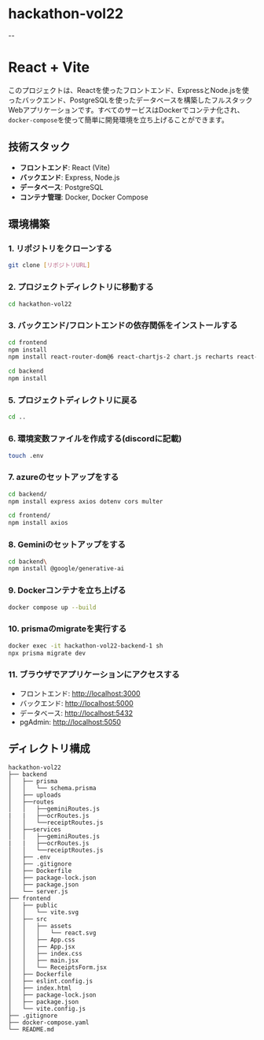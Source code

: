 # hackathon-vol22
--

# React + Vite

このプロジェクトは、Reactを使ったフロントエンド、ExpressとNode.jsを使ったバックエンド、PostgreSQLを使ったデータベースを構築したフルスタックWebアプリケーションです。すべてのサービスはDockerでコンテナ化され、`docker-compose`を使って簡単に開発環境を立ち上げることができます。

## 技術スタック

- **フロントエンド**: React (Vite)
- **バックエンド**: Express, Node.js
- **データベース**: PostgreSQL
- **コンテナ管理**: Docker, Docker Compose

## 環境構築

### 1. リポジトリをクローンする
```bash
git clone [リポジトリURL]
```
### 2. プロジェクトディレクトリに移動する
```bash
cd hackathon-vol22
```
### 3. バックエンド/フロントエンドの依存関係をインストールする
```bash
cd frontend
npm install
npm install react-router-dom@6 react-chartjs-2 chart.js recharts react-router-dom
```
```bash
cd backend
npm install
```

### 5. プロジェクトディレクトリに戻る
```bash
cd ..
```

### 6. 環境変数ファイルを作成する(discordに記載)
```bash
touch .env
```

### 7. azureのセットアップをする
```bash
cd backend/
npm install express axios dotenv cors multer

cd frontend/
npm install axios
```

### 8. Geminiのセットアップをする
```bash
cd backend\
npm install @google/generative-ai
```

### 9. Dockerコンテナを立ち上げる
```bash
docker compose up --build
```

### 10. prismaのmigrateを実行する
```bash
docker exec -it hackathon-vol22-backend-1 sh
npx prisma migrate dev
```

### 11. ブラウザでアプリケーションにアクセスする
- フロントエンド: [http://localhost:3000](http://localhost:3000)
- バックエンド: [http://localhost:5000](http://localhost:5000)
- データベース: [http://localhost:5432](http://localhost:5432)
- pgAdmin: [http://localhost:5050](http://localhost:5050)


## ディレクトリ構成
```
hackathon-vol22
├── backend
│   ├── prisma
│   │   └── schema.prisma
│   ├── uploads
│   ├──routes
│   │   ├──geminiRoutes.js
|   |   ├──ocrRoutes.js
│   │   └──receiptRoutes.js
│   ├──services
│   │   ├──geminiRoutes.js
|   |   ├──ocrRoutes.js
│   │   └──receiptRoutes.js
│   ├── .env
│   ├── .gitignore
│   ├── Dockerfile
│   ├── package-lock.json
│   ├── package.json
│   └── server.js
├── frontend
│   ├── public
│   │   └── vite.svg
│   ├── src
│   │   ├── assets
│   │   │   └── react.svg
│   │   ├── App.css
│   │   ├── App.jsx
│   │   ├── index.css
│   │   ├── main.jsx
│   │   └── ReceiptsForm.jsx
│   ├── Dockerfile
│   ├── eslint.config.js
│   ├── index.html
│   ├── package-lock.json
│   ├── package.json
│   └── vite.config.js
├── .gitignore
├── docker-compose.yaml
└── README.md
```

